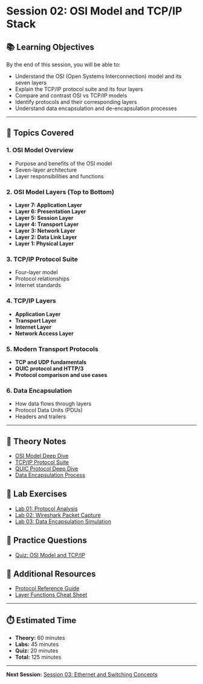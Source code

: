 # Session 02: OSI Model and TCP/IP Stack

## 📚 Learning Objectives
By the end of this session, you will be able to:
- Understand the OSI (Open Systems Interconnection) model and its seven layers
- Explain the TCP/IP protocol suite and its four layers
- Compare and contrast OSI vs TCP/IP models
- Identify protocols and their corresponding layers
- Understand data encapsulation and de-encapsulation processes

---

## 🎯 Topics Covered

### 1. OSI Model Overview
- Purpose and benefits of the OSI model
- Seven-layer architecture
- Layer responsibilities and functions

### 2. OSI Model Layers (Top to Bottom)
- **Layer 7: Application Layer**
- **Layer 6: Presentation Layer**
- **Layer 5: Session Layer**
- **Layer 4: Transport Layer**
- **Layer 3: Network Layer**
- **Layer 2: Data Link Layer**
- **Layer 1: Physical Layer**

### 3. TCP/IP Protocol Suite
- Four-layer model
- Protocol relationships
- Internet standards

### 4. TCP/IP Layers
- **Application Layer**
- **Transport Layer**
- **Internet Layer**
- **Network Access Layer**

### 5. Modern Transport Protocols
- **TCP and UDP fundamentals**
- **QUIC protocol and HTTP/3**
- **Protocol comparison and use cases**

### 6. Data Encapsulation
- How data flows through layers
- Protocol Data Units (PDUs)
- Headers and trailers

---

## 📖 Theory Notes
- [OSI Model Deep Dive](./theory/osi-model.md)
- [TCP/IP Protocol Suite](./theory/tcpip-protocols.md)
- [QUIC Protocol Deep Dive](./theory/quic-protocol.md)
- [Data Encapsulation Process](./theory/data-encapsulation.md)

## 🧪 Lab Exercises
- [Lab 01: Protocol Analysis](./labs/lab01-protocol-analysis.md)
- [Lab 02: Wireshark Packet Capture](./labs/lab02-wireshark.md)
- [Lab 03: Data Encapsulation Simulation](./labs/lab03-data-encapsulation-simulation.md)

## 📝 Practice Questions
- [Quiz: OSI Model and TCP/IP](./quiz/osi-tcpip-quiz.md)

## 🔗 Additional Resources
- [Protocol Reference Guide](./resources/protocol-reference.md)
- [Layer Functions Cheat Sheet](./resources/layer-functions.md)

---

## ⏱️ Estimated Time
- **Theory:** 60 minutes
- **Labs:** 45 minutes
- **Quiz:** 20 minutes
- **Total:** 125 minutes

---

**Next Session:** [Session 03: Ethernet and Switching Concepts](../03-ethernet-switching/) 
